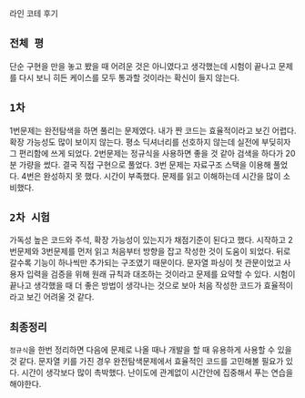라인 코테 후기

`전체 평`
---
단순 구현을 만을 놓고 봤을 때 어려운 것은 아니였다고 생각했는데 시험이 끝나고 문제를 다시 보니 히든 케이스를 모두 통과할 것이라는 확신이 들지 않는다. 

`1차`
---
1번문제는 완전탐색을 하면 풀리는 문제였다. 내가 짠 코드는 효율적이라고 보긴 어렵다. 확장 가능성도 많이 보이지 않는다. 평소 딕셔너리를 선호하지 않는데 실전에 부딪히자 그 편리함에 쓰게 되었다.
2번문제는 정규식을 사용하면 좋을 것 같아 검색을 하다가 20분 가량을 썼다. 결국 직접 구현으로 풀었다.
3번 문제는 자료구조 스택을 이용해 풀었다. 
4번은 완성하지 못 했다. 시간이 부족했다. 문제를 읽고 이해하는데 시간을 많이 소비했다.

`2차 시험`
---
가독성 높은 코드와 주석, 확장 가능성이 있는지가 채점기준이 된다고 했다. 
시작하고 2번문제와 3번문제를 먼저 읽고 처음부터 방향을 잡고 작성한 것이 도움이 되었다. 뒤로 갈수록 기능이 하나씩만 추가되는 구조였기 때문이다. 문자열 파싱이 첫 관문이었고 사용자 입력을 검증을 위해 원래 규칙과 대조하는 것이라고 문제를 요약할 수 있다. 시험이 끝나고 생각했을 때 더 좋은 방법이 생각나는 것으로 보아 처음 작성한 코드가 효율적이라고 보긴 어려울 것 같다.

`최종정리`
---
`정규식`을 한번 정리하면 다음에 문제로 나올 때나 개발을 할 때 유용하게 사용할 수 있을 것 같다.
문자열 키를 가진 경우 완전탐색문제에서 효율적인 코드를 고민해볼 필요가 있다.
시간이 생각보다 많이 촉박했다. 난이도에 관계없이 시간안에 집중해서 푸는 연습을 해야한다.